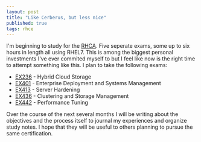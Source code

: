 ```yaml
---
layout: post
title: "Like Cerberus, but less nice"
published: true
tags: rhce
---
```


I'm beginning to study for the [RHCA](http://www.redhat.com/en/services/certification/rhca "The beast itself"). Five seperate exams, some up to six hours in length all using RHEL7. This is among the biggest personal investments I've ever commited myself to but I feel like now is the right time to attempt something like this. I plan to take the following exams:

* [EX236](http://www.redhat.com/en/services/training/ex236-red-hat-certificate-expertise-hybrid-cloud-storage-exam) - Hybrid Cloud Storage
* [EX401](http://www.redhat.com/en/services/training/ex401-red-hat-certificate-expertise-enterprise-deployment-and-systems-management-exam) - Enterprise Deployment and Systems Management
* [EX413](http://www.redhat.com/en/services/training/ex413-red-hat-certificate-expertise-server-hardening-exam) - Server Hardening 
* [EX436](http://www.redhat.com/en/services/training/ex436-red-hat-certificate-expertise-clustering-and-storage-management-exam) - Clustering and Storage Management
* [EX442](http://www.redhat.com/en/services/training/ex442-red-hat-certificate-expertise-performance-tuning-exam) - Performance Tuning

Over the course of the next several months I will be writing about the objectives and the process itself to journal my experiences and organize study notes. I hope that they will be useful to others planning to pursue the same certification.

